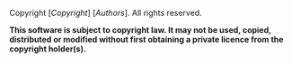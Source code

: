 Copyright [_Copyright_] [_Authors_]. All rights reserved.

**This software is subject to copyright law. It may not be used, copied, distributed or modified without first obtaining a private licence from the copyright holder(s).**
